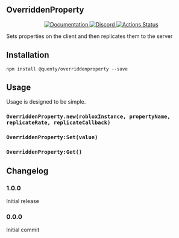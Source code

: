 ## OverriddenProperty
<div align="center">
  <a href="http://quenty.github.io/api/">
    <img src="https://img.shields.io/badge/docs-website-green.svg" alt="Documentation" />
  </a>
  <a href="https://discord.gg/mhtGUS8">
    <img src="https://img.shields.io/badge/discord-nevermore-blue.svg" alt="Discord" />
  </a>
  <a href="https://github.com/Quenty/NevermoreEngine/actions">
    <img src="https://github.com/Quenty/NevermoreEngine/workflows/lint/badge.svg" alt="Actions Status" />
  </a>
</div>

Sets properties on the client and then replicates them to the server

## Installation
```
npm install @quenty/overriddenproperty --save
```

## Usage
Usage is designed to be simple.

### `OverriddenProperty.new(robloxInstance, propertyName, replicateRate, replicateCallback)`

### `OverriddenProperty:Set(value)`

### `OverriddenProperty:Get()`


## Changelog

### 1.0.0
Initial release

### 0.0.0
Initial commit
